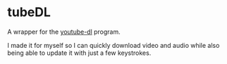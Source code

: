 # tubeDL
A wrapper for the [youtube-dl](https://github.com/rg3/youtube-dl) program.

I made it for myself so I can quickly download video and audio while also being able to update it with just a few keystrokes.